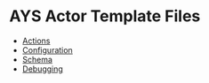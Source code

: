 # AYS Actor Template Files

- [Actions](Actions.md)
- [Configuration](Config.md)
- [Schema](Schema.md)
- [Debugging](Debugging.md)
